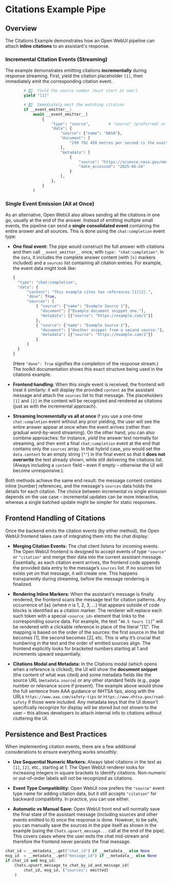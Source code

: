 # Citations Example Pipe

## Overview

The Citations Example demonstrates how an Open WebUI pipeline can attach **inline citations** to an assistant's response.

### Incremental Citation Events (Streaming)

The example demonstrates emitting citations **incrementally** during response streaming. First, yield the citation placeholder `[1]`, then immediately emit the corresponding citation event.

```python
        # 1️⃣  Yield the source number (must start at one!)
        yield "[1]"

        # 2️⃣  Immediately emit the matching citation
        if __event_emitter__:
            await __event_emitter__(
                {
                    "type": "source",        # "source" (preferred) or "citation"
                    "data": {
                        "source": {"name": "NASA"},
                        "document": [
                            "299 792 458 metres per second is the exact speed of light in vacuum."
                        ],
                        "metadata": [
                            {
                                "source": "https://science.nasa.gov/ems/03_movinglight/",
                                "date_accessed": "2025-06-24"
                            }
                        ],
                    },
                }
            )
```

### Single Event Emission (All at Once)

As an alternative, Open WebUI also allows sending all the citations in one go, usually at the end of the answer. Instead of emitting multiple small events, the pipeline can send a **single consolidated event** containing the entire answer and all sources. This is done using the `chat:completion` event type:

* **One final event:** The pipe would construct the full answer with citations and then call `__event_emitter__` once, with `type: "chat:completion"`. In the `data`, it includes the complete answer content (with `[n]` markers included) and a `sources` list containing all citation entries. For example, the event data might look like:

  ```python
  {
    "type": "chat:completion",
    "data": {
        "content": "This example cites two references [1][2].",
        "done": True,
        "sources": [
            { "source": {"name": "Example Source 1"},
              "document": ["Example document snippet one."],
              "metadata": [{"source": "https://example.com/1"}]
            },
            { "source": {"name": "Example Source 2"},
              "document": ["Another snippet from a second source."],
              "metadata": [{"source": "https://example.com/2"}]
            }
        ]
    }
  }
  ```

  (Here `"done": True` signifies the completion of the response stream.) The toolkit documentation shows this exact structure being used in the citations example.

* **Frontend handling:** When this single event is received, the frontend will treat it similarly: it will display the provided `content` as the assistant message and attach the `sources` list to that message. The placeholders `[1]` and `[2]` in the content will be recognized and rendered as citations (just as with the incremental approach).

* **Streaming Incrementally vs all at once** If you use a one-time `chat:completion` event without any prior yielding, the user will see the entire answer appear at once when the event arrives (rather than gradual word-by-word streaming). On the other hand, you can also combine approaches: for instance, *yield* the answer text normally for streaming, and then emit a final `chat:completion` event at the end that contains only the `sources` array. In that hybrid case, you would set the `data.content` to an empty string (`""`) in the final event so that it **does not overwrite** the text already shown, while still delivering the citations list. (Always including a `content` field – even if empty – otherwise the UI will become unresponsive.).

Both methods achieve the same end result: the message content contains inline \[number] references, and the message's `sources` data holds the details for each citation. The choice between incremental vs single emission depends on the use case – incremental updates can be more interactive, whereas a single batched update might be simpler for static responses.

## Frontend Handling of Citations

Once the backend emits the citation events (by either method), the Open WebUI frontend takes care of integrating them into the chat display:

* **Merging Citation Events:** The chat client listens for incoming events. The Open WebUI frontend is designed to accept events of type `"source"` or `"citation"` and merge their data into the current assistant message. Essentially, as each citation event arrives, the frontend code appends the provided data entry to the message’s `sources` list. If no sources list exists yet on that message, it will create one. This happens transparently during streaming, before the message rendering is finalized.

* **Rendering Inline Markers:** When the assistant's message is finally rendered, the frontend scans the message text for citation patterns. Any occurrence of **`[n]`** (where *n* is 1, 2, 3, ...) that appears outside of code blocks is identified as a citation marker. The renderer will replace each such token with a special `<source_id>` element that links to the corresponding source data. For example, the text "`46.5 hours [1]`" will be rendered with a clickable reference in place of the literal "\[1]". The mapping is based on the order of the sources: the first source in the list becomes \[1], the second becomes \[2], etc. This is why it’s crucial that numbering in the text and the order of emitted sources align. The frontend explicitly looks for bracketed numbers starting at 1 and increments upward sequentially.

* **Citations Modal and Metadata:** In the Citations modal (which opens when a reference is clicked), the UI will show the **document snippet** (the content of what was cited) and some metadata fields like the source URL (`metadata.source`) or any other standard fields (e.g., page number or relevance score if present). The example above would show the full sentence from AAA guidance or NHTSA tips, along with the URLs `https://www.aaa.com/safety-tips` or `https://www.nhtsa.gov/road-safety` if those were included. Any metadata keys that the UI doesn't specifically recognize for display will be stored but not shown to the user – this allows developers to attach internal info to citations without cluttering the UI.

## Persistence and Best Practices

When implementing citation events, there are a few additional considerations to ensure everything works smoothly:

* **Use Sequential Numeric Markers:** Always label citations in the text as `[1]`, `[2]`, etc., starting at 1. The Open WebUI renderer looks for increasing integers in square brackets to identify citations. Non-numeric or out-of-order labels will not be recognized as citations.

* **Event Type Compatibility:** Open WebUI now prefers the `"source"` event type name for adding citation data, but it still accepts `"citation"` for backward compatibility. In practice, you can use either.

* **Automatic vs Manual Save:** Open WebUI front end will normally save the final state of the assistant message (including sources and other events emitted to it) once the response is done. However, to be safe, you can manually save the sources in the pipe itself as shown in the example (using the `Chats.upsert_message...` call at the end of the pipe). This covers cases where the user exits the chat mid-stream and therefore the frontend never persists the final message.

```python
chat_id = __metadata__.get("chat_id") if __metadata__ else None
msg_id  = __metadata__.get("message_id") if __metadata__ else None
if chat_id and msg_id:
    Chats.upsert_message_to_chat_by_id_and_message_id(
        chat_id, msg_id, {"sources": emitted}
    )
```
